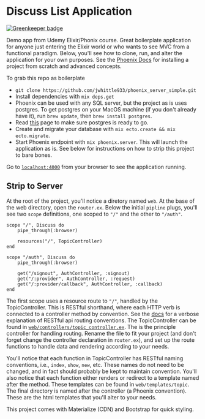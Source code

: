 Discuss List Application
==========================

[![Greenkeeper badge](https://badges.greenkeeper.io/jwhittle933/phoenix_server_simple.svg)](https://greenkeeper.io/)

Demo app from Udemy Elixir/Phonix course. Great boilerplate application for anyone just entering the Elixir world or who wants to see MVC from a functional paradigm. Below, you'll see how to clone, run, and alter the application for your own purposes. See the [Phoenix Docs](https://hexdocs.pm/phoenix/installation.html) for installing a project from scratch and advanced concepts. 

To grab this repo as boilerplate
  * `git clone https://github.com/jwhittle933/phoenix_server_simple.git`
  * Install dependencies with `mix deps.get`
  * Phoenix can be used with any SQL server, but the project as is uses postgres. To get postgres on your MacOS machine (if you don't already have it), run `brew update`, then `brew install postgres`. 
  * Read [this](http://exponential.io/blog/2015/02/21/install-postgresql-on-mac-os-x-via-brew/) page to make sure postgres is ready to go. 
  * Create and migrate your database with `mix ecto.create && mix ecto.migrate`. 
  * Start Phoenix endpoint with `mix phoenix.server`. This will launch the application as is. See below for instructions on how to strip this project to bare bones. 

Go to [`localhost:4000`](http://localhost:4000) from your browser to see the application running.

Strip to Server
---------------

At the root of the project, you'll notice a diretory named `web`. At the base of the web directory, open the `router.ex`. Below the initial `pipline` plugs, you'll see two `scope` definitions, one scoped to `"/"` and the other to `"/auth"`. 

	scope "/", Discuss do
	    pipe_through(:browser)

	    resources("/", TopicController)
	end

  	scope "/auth", Discuss do
	    pipe_through(:browser)

	    get("/signout", AuthController, :signout)
	    get("/:provider", AuthController, :request)
	    get("/:provider/callback", AuthController, :callback)
  	end 

The first scope uses a resource route to `"/"`, handled by the TopicController. This is RESTful shorthand, where each HTTP verb is connected to a controller method by convention. See the [docs](https://hexdocs.pm/phoenix/routing.html#resources) for a verbose explanation of RESTful api routing conventions. The TopicController can be found in [`web/controllers/topic_controller.ex`](https://github.com/jwhittle933/phoenix_server_simple/blob/master/web/controllers/topic_controller.ex). The is the principle controller for handling routing. Rename the file to fit your project (and don't forget change the controller declaration in `router.ex`), and set up the route functions to handle data and rendering according to your needs. 


You'll notice that each function in TopicController has RESTful naming conventions, i.e., `index`, `show`, `new`, etc. These names do not need to be changed, and in fact should probably be kept to maintain convention. You'll also notice that each function either renders or redirect to a template named after the method. These templates can be found in `web/templates/topic`. The final directory is named after the controller (a Phoenix convention). These are the html templates that you'll alter to your needs. 

This project comes with Materialize (CDN) and Bootstrap for quick styling. 
